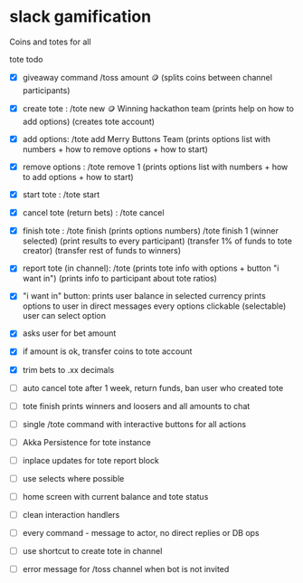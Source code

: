 # slack gamification

Coins and totes for all

tote todo

- [x] giveaway command /toss amount :coin:
    (splits coins between channel participants)

- [x] create tote : /tote new :coin: Winning hackathon team
    (prints help on how to add options)
    (creates tote account)

- [x] add options: /tote add Merry Buttons Team
    (prints options list with numbers + how to remove options + how to start)

- [x] remove options : /tote remove 1
    (prints options list with numbers + how to add options + how to start)

- [x] start tote : /tote start

- [x] cancel tote (return bets) : /tote cancel

- [x] finish tote : /tote finish
    (prints options numbers)
                 /tote finish 1 
    (winner selected)
    (print results to every participant)
    (transfer 1% of funds to tote creator)
    (transfer rest of funds to winners)

- [x] report tote (in channel): /tote
    (prints tote info with options + button "i want in")
    (prints info to participant about tote ratios)

- [x] "i want in" button:
    prints user balance in selected currency
    prints options to user in direct messages
    every options clickable (selectable)
    user can select option

- [x] asks user for bet amount

- [x] if amount is ok, transfer coins to tote account

- [x] trim bets to .xx decimals
 
- [ ] auto cancel tote after 1 week, return funds, ban user who created tote

- [ ] tote finish prints winners and loosers and all amounts to chat

- [ ] single /tote command with interactive buttons for all actions

- [ ] Akka Persistence for tote instance 

- [ ] inplace updates for tote report block

- [ ] use selects where possible

- [ ] home screen with current balance and tote status

- [ ] clean interaction handlers

- [ ] every command - message to actor, no direct replies or DB ops

- [ ] use shortcut to create tote in channel

- [ ] error message for /toss channel when bot is not invited

